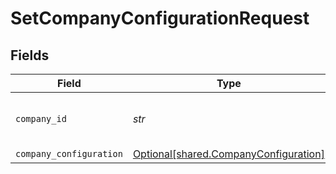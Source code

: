 # SetCompanyConfigurationRequest


## Fields

| Field                                                                                | Type                                                                                 | Required                                                                             | Description                                                                          | Example                                                                              |
| ------------------------------------------------------------------------------------ | ------------------------------------------------------------------------------------ | ------------------------------------------------------------------------------------ | ------------------------------------------------------------------------------------ | ------------------------------------------------------------------------------------ |
| `company_id`                                                                         | *str*                                                                                | :heavy_check_mark:                                                                   | Unique identifier for a company.                                                     | 8a210b68-6988-11ed-a1eb-0242ac120002                                                 |
| `company_configuration`                                                              | [Optional[shared.CompanyConfiguration]](../../models/shared/companyconfiguration.md) | :heavy_minus_sign:                                                                   | N/A                                                                                  |                                                                                      |